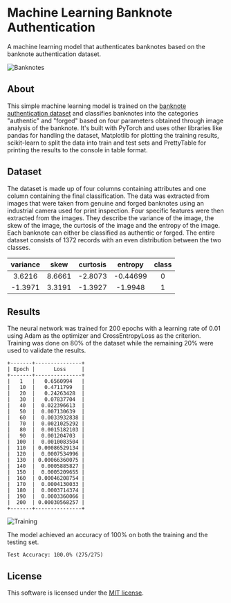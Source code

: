 # Machine Learning Banknote Authentication

A machine learning model that authenticates banknotes based on the banknote authentication dataset.

![Banknotes](https://github.com/user-attachments/assets/e6e761e1-831b-4b4d-8bd3-4a6571e37dce)

## About

This simple machine learning model is trained on the [banknote authentication dataset](https://github.com/Kuntal-G/Machine-Learning/blob/master/R-machine-learning/data/banknote-authentication.csv) and classifies banknotes into the categories "authentic" and "forged" based on four parameters obtained through image analysis of the banknote. It's built with PyTorch and uses other libraries like pandas for handling the dataset, Matplotlib for plotting the training results, scikit-learn to split the data into train and test sets and PrettyTable for printing the results to the console in table format.

## Dataset

The dataset is made up of four columns containing attributes and one column containing the final classification. The data was extracted from images that were taken from genuine and forged banknotes using an industrial camera used for print inspection. Four specific features were then extracted from the images. They describe the variance of the image, the skew of the image, the curtosis of the image and the entropy of the image. Each banknote can either be classified as authentic or forged. The entire dataset consists of 1372 records with an even distribution between the two classes.

| variance | skew | curtosis | entropy | class |
|:--------:|:----:|:--------:|:-------:|:-----:|
| 3.6216 | 8.6661 | -2.8073 | -0.44699	| 0 |
| -1.3971 | 3.3191 | -1.3927 | -1.9948 | 1 |

## Results

The neural network was trained for 200 epochs with a learning rate of 0.01 using Adam as the optimizer and CrossEntropyLoss as the criterion. Training was done on 80% of the dataset while the remaining 20% were used to validate the results.

```
+-------+---------------+
| Epoch |      Loss     |
+-------+---------------+
|   1   |   0.6560994   |
|   10  |   0.4711799   |
|   20  |   0.24263428  |
|   30  |   0.07837704  |
|   40  |  0.022396613  |
|   50  |  0.007130639  |
|   60  |  0.0033932838 |
|   70  |  0.0021025292 |
|   80  |  0.0015182103 |
|   90  |  0.001204703  |
|  100  |  0.0010083504 |
|  110  | 0.00086529134 |
|  120  |  0.0007534996 |
|  130  | 0.00066360075 |
|  140  |  0.0005885827 |
|  150  |  0.0005209655 |
|  160  | 0.00046208754 |
|  170  |  0.0004130033 |
|  180  |  0.0003714374 |
|  190  |  0.0003360066 |
|  200  | 0.00030568257 |
+-------+---------------+
```

![Training](https://github.com/user-attachments/assets/6f6ef2f8-d22f-4ddd-be02-33229751d719)

The model achieved an accuracy of 100% on both the training and the testing set.

```
Test Accuracy: 100.0% (275/275)
```

## License

This software is licensed under the [MIT license](LICENSE).
